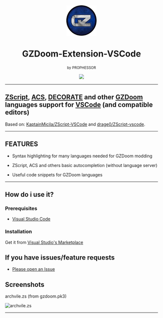 <p align="center"><img width="100" height="100" src="./icons/GZDoom.png"></p>
<h1 align="center">GZDoom-Extension-VSCode</h1>
<center><small align="center">by PROPHESSOR</small></center>

<p align="center">
<a href="https://github.com/PROPHESSOR/GZDoom-Extension-VSCode"><img src="https://img.shields.io/github/stars/PROPHESSOR/GZDoom-Extension-VSCode?style=for-the-badge"></a>
</p>

---

## [ZScript](https://zdoom.org/wiki/ZScript), [ACS](https://zdoom.org/wiki/ACS), [DECORATE](https://zdoom.org/wiki/DECORATE) and other [GZDoom](https://zdoom.org/index) languages support for [VSCode](https://code.visualstudio.com/) (and compatible editors)

Based on: [KaptainMicila/ZScript-VSCode](https://github.com/KaptainMicila/ZScript-VSCode) and [drage0/ZScript-vscode](https://github.com/drage0/ZScript-vscode).

---

## FEATURES

- Syntax highlighting for many languages needed for GZDoom modding

- ZScript, ACS and others basic autocompletion (without language server)

- Useful code snippets for GZDoom languages

---

## How do i use it?

### Prerequisites

- [Visual Studio Code](https://code.visualstudio.com/Download)

### Installation

Get it from [Visual Studio's Marketplace](https://marketplace.visualstudio.com/items?itemName=PROPHESSOR.gzdoom-extension)

## If you have issues/feature requests

- [Please open an Issue](https://github.com/PROPHESSOR/GZDoom-Extension-VSCode/issues)

## Screenshots

archvile.zs (from gzdoom.pk3)

![archvile.zs](https://raw.githubusercontent.com/KaptainMicila/ZScript-VSCode/master/icons/CodeScreenshot.png)

---
